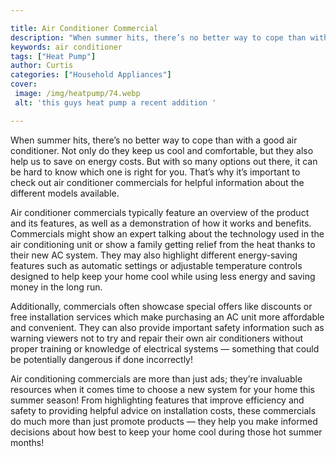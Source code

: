 ```yaml
---

title: Air Conditioner Commercial
description: "When summer hits, there’s no better way to cope than with a good air conditioner. Not only do they keep us cool and comfortable, b...check it out to learn"
keywords: air conditioner
tags: ["Heat Pump"]
author: Curtis
categories: ["Household Appliances"]
cover: 
 image: /img/heatpump/74.webp
 alt: 'this guys heat pump a recent addition '

---
```


When summer hits, there’s no better way to cope than with a good air conditioner. Not only do they keep us cool and comfortable, but they also help us to save on energy costs. But with so many options out there, it can be hard to know which one is right for you. That’s why it’s important to check out air conditioner commercials for helpful information about the different models available.

Air conditioner commercials typically feature an overview of the product and its features, as well as a demonstration of how it works and benefits. Commercials might show an expert talking about the technology used in the air conditioning unit or show a family getting relief from the heat thanks to their new AC system. They may also highlight different energy-saving features such as automatic settings or adjustable temperature controls designed to help keep your home cool while using less energy and saving money in the long run. 

Additionally, commercials often showcase special offers like discounts or free installation services which make purchasing an AC unit more affordable and convenient. They can also provide important safety information such as warning viewers not to try and repair their own air conditioners without proper training or knowledge of electrical systems — something that could be potentially dangerous if done incorrectly! 

Air conditioning commercials are more than just ads; they’re invaluable resources when it comes time to choose a new system for your home this summer season! From highlighting features that improve efficiency and safety to providing helpful advice on installation costs, these commercials do much more than just promote products — they help you make informed decisions about how best to keep your home cool during those hot summer months!
